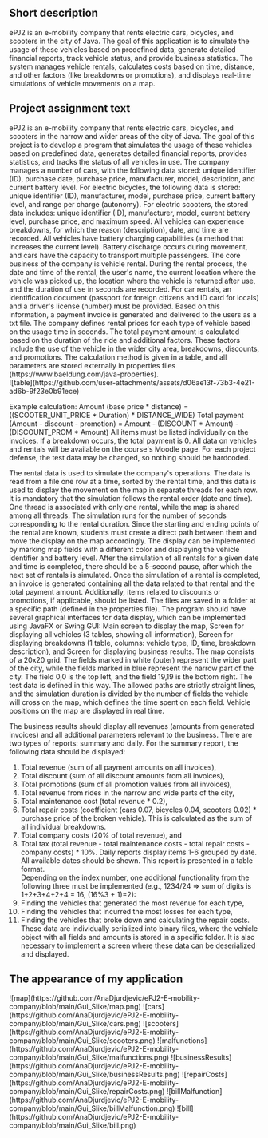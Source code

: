 <h2>Short description </h2>   
ePJ2 is an e-mobility company that rents electric cars, bicycles, and scooters in the city of Java. 
The goal of this application is to simulate the usage of these vehicles based on predefined data, 
generate detailed financial reports, track vehicle status, and provide business statistics. 
The system manages vehicle rentals, calculates costs based on time, distance, and other factors (like breakdowns or promotions),
and displays real-time simulations of vehicle movements on a map.

<h2>Project assignment text</h2>    
ePJ2 is an e-mobility company that rents electric cars, bicycles, and scooters in the narrow and wider areas of the city of Java. The goal of this project is to develop a program that simulates the usage of these vehicles based on predefined data, generates detailed financial reports, provides statistics, and tracks the status of all vehicles in use.
The company manages a number of cars, with the following data stored: unique identifier (ID), purchase date, purchase price, manufacturer, model, description, and current battery level. For electric bicycles, the following data is stored: unique identifier (ID), manufacturer, model, purchase price, current battery level, and range per charge (autonomy). For electric scooters, the stored data includes: unique identifier (ID), manufacturer, model, current battery level, purchase price, and maximum speed. All vehicles can experience breakdowns, for which the reason (description), date, and time are recorded. All vehicles have battery charging capabilities (a method that increases the current level). Battery discharge occurs during movement, and cars have the capacity to transport multiple passengers.
The core business of the company is vehicle rental. During the rental process, the date and time of the rental, the user's name, the current location where the vehicle was picked up, the location where the vehicle is returned after use, and the duration of use in seconds are recorded. For car rentals, an identification document (passport for foreign citizens and ID card for locals) and a driver's license (number) must be provided. Based on this information, a payment invoice is generated and delivered to the users as a txt file.
The company defines rental prices for each type of vehicle based on the usage time in seconds. The total payment amount is calculated based on the duration of the ride and additional factors. These factors include the use of the vehicle in the wider city area, breakdowns, discounts, and promotions. The calculation method is given in a table, and all parameters are stored externally in properties files (https://www.baeldung.com/java-properties).   
<br>![table](https://github.com/user-attachments/assets/d06ae13f-73b3-4e21-ad6b-9f23e0b91ece)
    
Example calculation:
Amount (base price * distance) = ((SCOOTER_UNIT_PRICE * Duration) * DISTANCE_WIDE)
Total payment (Amount - discount - promotion) = Amount - (DISCOUNT * Amount) - (DISCOUNT_PROM * Amount)
All items must be listed individually on the invoices. If a breakdown occurs, the total payment is 0.
All data on vehicles and rentals will be available on the course's Moodle page. For each project defense, the test data may be changed, so nothing should be hardcoded.

The rental data is used to simulate the company's operations. The data is read from a file one row at a time, sorted by the rental time, and this data is used to display the movement on the map in separate threads for each row. It is mandatory that the simulation follows the rental order (date and time). One thread is associated with only one rental, while the map is shared among all threads. The simulation runs for the number of seconds corresponding to the rental duration. Since the starting and ending points of the rental are known, students must create a direct path between them and move the display on the map accordingly. The display can be implemented by marking map fields with a different color and displaying the vehicle identifier and battery level. After the simulation of all rentals for a given date and time is completed, there should be a 5-second pause, after which the next set of rentals is simulated. Once the simulation of a rental is completed, an invoice is generated containing all the data related to that rental and the total payment amount. Additionally, items related to discounts or promotions, if applicable, should be listed. The files are saved in a folder at a specific path (defined in the properties file).
The program should have several graphical interfaces for data display, which can be implemented using JavaFX or Swing GUI:
Main screen to display the map,
Screen for displaying all vehicles (3 tables, showing all information),
Screen for displaying breakdowns (1 table, columns: vehicle type, ID, time, breakdown description), and
Screen for displaying business results.
The map consists of a 20x20 grid. The fields marked in white (outer) represent the wider part of the city, while the fields marked in blue represent the narrow part of the city. The field 0,0 is the top left, and the field 19,19 is the bottom right. The test data is defined in this way. The allowed paths are strictly straight lines, and the simulation duration is divided by the number of fields the vehicle will cross on the map, which defines the time spent on each field. Vehicle positions on the map are displayed in real time.

The business results should display all revenues (amounts from generated invoices) and all additional parameters relevant to the business. There are two types of reports: summary and daily. For the summary report, the following data should be displayed:
1. Total revenue (sum of all payment amounts on all invoices),
2. Total discount (sum of all discount amounts from all invoices),
3. Total promotions (sum of all promotion values from all invoices),
4. Total revenue from rides in the narrow and wide parts of the city,
5. Total maintenance cost (total revenue * 0.2),
6. Total repair costs (coefficient (cars 0.07, bicycles 0.04, scooters 0.02) * purchase price of the broken vehicle). This is calculated as the sum of all individual breakdowns.
7. Total company costs (20% of total revenue), and
8. Total tax (total revenue - total maintenance costs - total repair costs - company costs) * 10%.
Daily reports display items 1-6 grouped by date. All available dates should be shown. This report is presented in a table format.    
Depending on the index number, one additional functionality from the following three must be implemented (e.g., 1234/24 => sum of digits is 1+2+3+4+2+4 = 16, (16%3 + 1)=2):
1. Finding the vehicles that generated the most revenue for each type,
2. Finding the vehicles that incurred the most losses for each type,
3. Finding the vehicles that broke down and calculating the repair costs.
These data are individually serialized into binary files, where the vehicle object with all fields and amounts is stored in a specific folder. It is also necessary to implement a screen where these data can be deserialized and displayed.    
<h2>The appearance of my application</h2>
![map](https://github.com/AnaDjurdjevic/ePJ2-E-mobility-company/blob/main/Gui_Slike/map.png)
![cars](https://github.com/AnaDjurdjevic/ePJ2-E-mobility-company/blob/main/Gui_Slike/cars.png)
![scooters](https://github.com/AnaDjurdjevic/ePJ2-E-mobility-company/blob/main/Gui_Slike/scooters.png)
![malfunctions](https://github.com/AnaDjurdjevic/ePJ2-E-mobility-company/blob/main/Gui_Slike/malfunctions.png)
![businessResults](https://github.com/AnaDjurdjevic/ePJ2-E-mobility-company/blob/main/Gui_Slike/businessResults.png)
![repairCosts](https://github.com/AnaDjurdjevic/ePJ2-E-mobility-company/blob/main/Gui_Slike/repairCosts.png)
![billMalfunction](https://github.com/AnaDjurdjevic/ePJ2-E-mobility-company/blob/main/Gui_Slike/billMalfunction.png)
![bill](https://github.com/AnaDjurdjevic/ePJ2-E-mobility-company/blob/main/Gui_Slike/bill.png)
